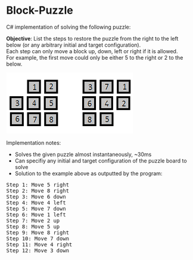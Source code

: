 # Block-Puzzle
C# implementation of solving the following puzzle:

<b>Objective</b>: List the steps to restore the puzzle from the right to the left below (or any arbitrary initial and target configuration).
<br>Each step can only move a block up, down, left or right if it is allowed. 
<br>For example, the first move could only be either 5 to the right or 2 to the below.

![alt tag](example.png)

Implementation notes:
- Solves the given puzzle almost instantaneously, ~30ms
- Can specifiy any initial and target configuration of the puzzle board to solve
- Solution to the example above as outputted by the program:
<pre>
Step 1: Move 5 right
Step 2: Move 8 right
Step 3: Move 6 down
Step 4: Move 4 left
Step 5: Move 7 down
Step 6: Move 1 left
Step 7: Move 2 up
Step 8: Move 5 up
Step 9: Move 8 right
Step 10: Move 7 down
Step 11: Move 4 right
Step 12: Move 3 down
</pre>
